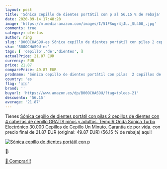 ```yaml
---
layout: post
title: 'Sónica cepillo de dientes portátil con p al 56.15 % de rebaja'
date: 2020-09-14 17:48:28
image: 'https://m.media-amazon.com/images/I/51FSugr4jJL._SL400_.jpg'
comments: true
category: ofertas
author: ring
slug: 'B00OCHAS9U-es Sónica cepillo de dientes portátil con pilas 2 cepillos de...'
sku: 'B00OCHAS9U-es'
tags: [ 'cepillo','de','dientes', ]
actualPrice: 21.87 EUR
currency: EUR
price: 21.87
comparePrice: 49.87 EUR
prodname: 'Sónica cepillo de dientes portátil con pilas  2 cepillos de dientes con 4 cabezas de cepillo GRATIS  niños y adultos. TempIR Onda Sónica Turbo Electrónico 30.000 Cepillos de Cepillo Un Minuto. Garantía de por vida.'
country: 'es'
flag: '🇪🇸'
brand: ''
buyurl: 'https://www.amazon.es/dp/B00OCHAS9U/?tag=tolees-21'
descuento: '56.15'
average: '21.87'
---
```


Tienes [Sónica cepillo de dientes portátil con pilas  2 cepillos de dientes con 4 cabezas de cepillo GRATIS  niños y adultos. TempIR Onda Sónica Turbo Electrónico 30.000 Cepillos de Cepillo Un Minuto. Garantía de por vida.](https://www.amazon.es/dp/B00OCHAS9U/?tag=tolees-21) con precio final de  21.87 EUR (original: 49.87 EUR) (56.15 %  de rebaja) aqui!

[![Sónica cepillo de dientes portátil con p](https://m.media-amazon.com/images/I/51FSugr4jJL._SL400_.jpg)](https://www.amazon.es/dp/B00OCHAS9U/?tag=tolees-21)

🔎:


[🛒 Comprar!!!](https://www.amazon.es/dp/B00OCHAS9U/?tag=tolees-21)
